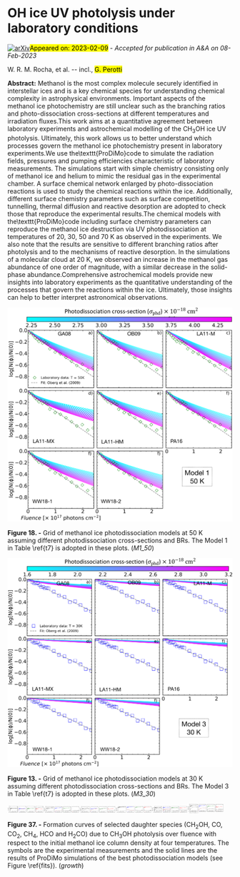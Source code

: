 <div class="macros" style="visibility:hidden;">
$\newcommand{\ensuremath}{}$
$\newcommand{\xspace}{}$
$\newcommand{\object}[1]{\texttt{#1}}$
$\newcommand{\farcs}{{.}''}$
$\newcommand{\farcm}{{.}'}$
$\newcommand{\arcsec}{''}$
$\newcommand{\arcmin}{'}$
$\newcommand{\ion}[2]{#1#2}$
$\newcommand{\textsc}[1]{\textrm{#1}}$
$\newcommand{\hl}[1]{\textrm{#1}}$
$\newcommand{\arraystretch}{1.5}$
$\newcommand{\arraystretch}{1.1}$
$\newcommand{\arraystretch}{1.3}$
$\newcommand{\arraystretch}{1.5}$
$\newcommand{\theequation}{R\arabic{equation}}$
$\newcommand{\theequation}{R\arabic{equation}}$
$\newcommand{\theequation}{R\arabic{equation}}$
$\newcommand{\theequation}{R\arabic{equation}}$
$\newcommand{\theequation}{R\arabic{equation}}$
$\newcommand{\arraystretch}{1.}$
$\newcommand{\arraystretch}{1.2}$
$\newcommand{\arraystretch}{1.2}$
$\newcommand{\arraystretch}{1.2}$
$\newcommand{\@}{currentlabel}$
$\newcommand{\@}{currentlabel}$
$\newcommand{\@}{currentlabel}$
$\newcommand{\@}{currentlabel}$
$\newcommand{\@}{currentlabel}$</div>

<div class="macros" style="visibility:hidden;">
$\newcommand{$\ensuremath$}{}$
$\newcommand{$\xspace$}{}$
$\newcommand{$\object$}[1]{\texttt{#1}}$
$\newcommand{$\farcs$}{{.}''}$
$\newcommand{$\farcm$}{{.}'}$
$\newcommand{$\arcsec$}{''}$
$\newcommand{$\arcmin$}{'}$
$\newcommand{$\ion$}[2]{#1#2}$
$\newcommand{$\textsc$}[1]{\textrm{#1}}$
$\newcommand{$\hl$}[1]{\textrm{#1}}$
$\newcommand{$\arraystretch$}{1.5}$
$\newcommand{$\arraystretch$}{1.1}$
$\newcommand{$\arraystretch$}{1.3}$
$\newcommand{$\arraystretch$}{1.5}$
$\newcommand{$\theequation$}{R\arabic{equation}}$
$\newcommand{$\theequation$}{R\arabic{equation}}$
$\newcommand{$\theequation$}{R\arabic{equation}}$
$\newcommand{$\theequation$}{R\arabic{equation}}$
$\newcommand{$\theequation$}{R\arabic{equation}}$
$\newcommand{$\arraystretch$}{1.}$
$\newcommand{$\arraystretch$}{1.2}$
$\newcommand{$\arraystretch$}{1.2}$
$\newcommand{$\arraystretch$}{1.2}$
$\newcommand{\@}{currentlabel}$
$\newcommand{\@}{currentlabel}$
$\newcommand{\@}{currentlabel}$
$\newcommand{\@}{currentlabel}$
$\newcommand{\@}{currentlabel}$</div>



<div id="title">

# OH ice UV photolysis under laboratory conditions

</div>
<div id="comments">

[![arXiv](https://img.shields.io/badge/arXiv-2302.04239-b31b1b.svg)](https://arxiv.org/abs/2302.04239)<mark>Appeared on: 2023-02-09</mark> - _Accepted for publication in A&A on 08-Feb-2023_

</div>
<div id="authors">

W. R. M. Rocha, et al. -- incl., <mark><mark>G. Perotti</mark></mark>

</div>
<div id="abstract">

**Abstract:** Methanol is the most complex molecule securely identified in interstellar ices and is a key chemical species for understanding chemical complexity in astrophysical environments. Important aspects of the methanol ice photochemistry are still unclear such as the branching ratios and photo-dissociation cross-sections at different temperatures and irradiation fluxes.This work aims at a quantitative agreement between laboratory experiments and astrochemical modelling of the CH$_3$OH ice UV photolysis. Ultimately, this work allows us to better understand which processes govern the methanol ice photochemistry present in laboratory experiments.We use the\texttt{ProDiMo}code to simulate the radiation fields, pressures and pumping efficiencies characteristic of laboratory measurements. The simulations start with simple chemistry consisting only of methanol ice and helium to mimic the residual gas in the experimental chamber. A surface chemical network enlarged by photo-dissociation reactions is used to study the chemical reactions within the ice. Additionally, different surface chemistry parameters such as surface competition, tunnelling, thermal diffusion and reactive desorption are adopted to check those that reproduce the experimental results.The chemical models with the\texttt{ProDiMo}code including surface chemistry parameters can reproduce the methanol ice destruction via UV photodissociation at temperatures of 20, 30, 50 and 70 K as observed in the experiments. We also note that the results are sensitive to different branching ratios after photolysis and to the mechanisms of reactive desorption. In the simulations of a molecular cloud at 20 K, we observed an increase in the methanol gas abundance of one order of magnitude, with a similar decrease in the solid-phase abundance.Comprehensive astrochemical models provide new insights into laboratory experiments as the quantitative understanding of the processes that govern the reactions within the ice. Ultimately, those insights can help to better interpret astronomical observations.

</div>

<div id="div_fig1">

<img src="tmp_2302.04239/./Figures/M1_50K.png" alt="Fig18" width="100%"/>

**Figure 18. -** Grid of methanol ice photodissociation models at 50 K assuming different photodissociation cross-sections and BRs. The Model 1 in Table \ref{t7} is adopted in these plots. (*M1_50*)

</div>
<div id="div_fig2">

<img src="tmp_2302.04239/./Figures/M3_30K.png" alt="Fig13" width="100%"/>

**Figure 13. -** Grid of methanol ice photodissociation models at 30 K assuming different photodissociation cross-sections and BRs. The Model 3 in Table \ref{t7} is adopted in these plots. (*M3_30*)

</div>
<div id="div_fig3">

<img src="tmp_2302.04239/./Figures/CH2OH_Formations_row_V2.png" alt="Fig37.1" width="16%"/><img src="tmp_2302.04239/./Figures/CO_Formations_row_V2.png" alt="Fig37.2" width="16%"/><img src="tmp_2302.04239/./Figures/CO2_Formations_row_V2.png" alt="Fig37.3" width="16%"/><img src="tmp_2302.04239/./Figures/CH4_Formations_row_V2.png" alt="Fig37.4" width="16%"/><img src="tmp_2302.04239/./Figures/HCO_Formations_row_V3.png" alt="Fig37.5" width="16%"/><img src="tmp_2302.04239/./Figures/H2CO_Formations_row_V22.png" alt="Fig37.6" width="16%"/>

**Figure 37. -** Formation curves of selected daughter species (CH$_2$OH, CO, CO$_2$, CH$_4$, HCO and H$_2$CO) due to CH$_3$OH photolysis over fluence with respect to the initial methanol ice column density at four temperatures. The symbols are the experimental measurements and the solid lines are the results of ProDiMo simulations of the best photodissociation models (see Figure \ref{fits}). (*growth*)

</div>